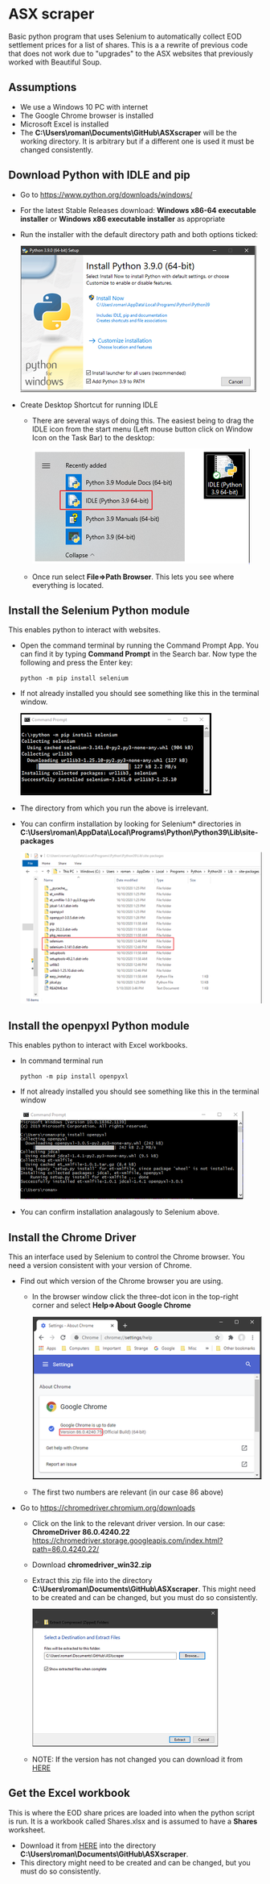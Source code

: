 # ASX scraper

Basic python program that uses Selenium to automatically collect EOD settlement prices for a list of shares. This is a a rewrite of previous code that does not work due to "upgrades" to the ASX websites that previously worked with Beautiful Soup.

## Assumptions

 - We use a Windows 10 PC with internet
 - The Google Chrome browser is installed
 - Microsoft Excel is installed
 - The **C:\Users\roman\Documents\GitHub\ASXscraper** will be the working directory. It is arbitrary but if a different one is used it must be changed consistently.

## Download Python with IDLE and pip

- Go to https://www.python.org/downloads/windows/
- For the latest Stable Releases download: **Windows x86-64 executable installer** or **Windows x86 executable installer** as appropriate
- Run the installer with the default directory path and both options ticked:

  ![alt text](images/PythonInstall.png "Python Install")
- Create Desktop Shortcut for running IDLE
  - There are several ways of doing this. The easiest being to drag the IDLE icon from the start menu (Left mouse button click on Window Icon on the Task Bar) to the desktop:

    ![alt text](images/PythonInstall2.png "Python Desktop Shortcut")
  - Once run select **File=>Path Browser**. This lets you see where everything is located.

## Install the Selenium Python module

This enables python to interact with websites.

- Open the command terminal by running the Command Prompt App. You can find it by typing **Command Prompt** in the Search bar. Now type the following and press the Enter key:
  ``` 
  python -m pip install selenium
  ```
- If not already installed you should see something like this in the terminal window.

  ![alt text](images/SeleniumInstall.png "Selenium Install")
- The directory from which you run the above is irrelevant.
- You can confirm installation by looking for Selenium* directories in
**C:\Users\roman\AppData\Local\Programs\Python\Python39\Lib\site-packages**

  ![alt text](images/SeleniumInstall2.png "Selenium Install2")

## Install the openpyxl Python module

This enables python to interact with Excel workbooks.

- In command terminal run
  ``` 
  python -m pip install openpyxl
  ```
- If not already installed you should see something like this in the terminal window

  ![alt text](images/OpenpyxlInstall.png "Selenium Install")
- You can confirm installation analagously to Selenium above.

## Install the Chrome Driver

This an interface used by Selenium to control the Chrome browser. You need a version consistent with your version of Chrome.

- Find out which version of the Chrome browser you are using.
  - In the browser window click the three-dot icon in the top-right corner and select **Help=>About Google Chrome**

    ![alt text](images/Chrome.png "Chrome version")
  - The first two numbers are relevant (in our case 86 above)

- Go to https://chromedriver.chromium.org/downloads
  - Click on the link to the relevant driver version. In our case: **ChromeDriver 86.0.4240.22**
  https://chromedriver.storage.googleapis.com/index.html?path=86.0.4240.22/
  - Download **chromedriver_win32.zip**
  - Extract this zip file into the directory **C:\Users\roman\Documents\GitHub\ASXscraper**. This might need to be created and can be changed, but you must do so consistently.

    ![alt text](images/Chrome2.png "Selenium Install")

  - NOTE: If the version has not changed you can download it from [HERE](chromedriver.exe)      

## Get the Excel workbook

This is where the EOD share prices are loaded into when the python script is run. It is a workbook called Shares.xlsx and is assumed to have a **Shares** worksheet.
- Download it from [HERE](Shares.xlsx) into the directory **C:\Users\roman\Documents\GitHub\ASXscraper**.
- This directory might need to be created and can be changed, but you must do so consistently.

